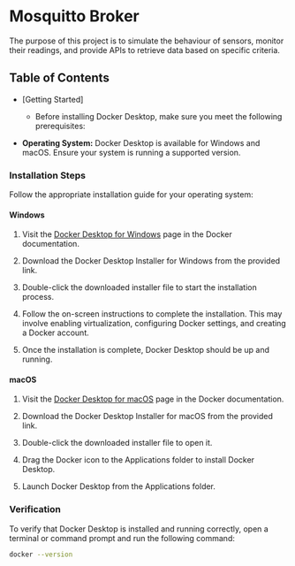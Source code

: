 # Mosquitto Broker 

 The purpose of this project is to simulate the behaviour of sensors, monitor their readings, and provide APIs to retrieve data based on specific criteria.

## Table of Contents

- [Getting Started]
  - Before installing Docker Desktop, make sure you meet the following prerequisites:

- **Operating System:** Docker Desktop is available for Windows and macOS. Ensure your system is running a supported version.

### Installation Steps

Follow the appropriate installation guide for your operating system:

#### Windows

1. Visit the [Docker Desktop for Windows](https://docs.docker.com/desktop/install/windows-install/) page in the Docker documentation.

2. Download the Docker Desktop Installer for Windows from the provided link.

3. Double-click the downloaded installer file to start the installation process.

4. Follow the on-screen instructions to complete the installation. This may involve enabling virtualization, configuring Docker settings, and creating a Docker account.

5. Once the installation is complete, Docker Desktop should be up and running.

#### macOS

1. Visit the [Docker Desktop for macOS](https://docs.docker.com/desktop/install/mac-install/) page in the Docker documentation.

2. Download the Docker Desktop Installer for macOS from the provided link.

3. Double-click the downloaded installer file to open it.

4. Drag the Docker icon to the Applications folder to install Docker Desktop.

5. Launch Docker Desktop from the Applications folder.

### Verification

To verify that Docker Desktop is installed and running correctly, open a terminal or command prompt and run the following command:

```bash
docker --version



